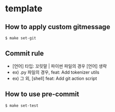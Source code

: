 # template

## How to apply custom gitmessage
```bash
$ make set-git
```

## Commit rule
- [언어] 타입: 꼬릿말 | 파이썬 파일의 경우 [언어] 생략
- ex) .py 파일의 경우, feat: Add tokenizer utils
- ex) 그 외, [shell] feat: Add git action script

## How to use pre-commit
```bash
$ make set-test
```
